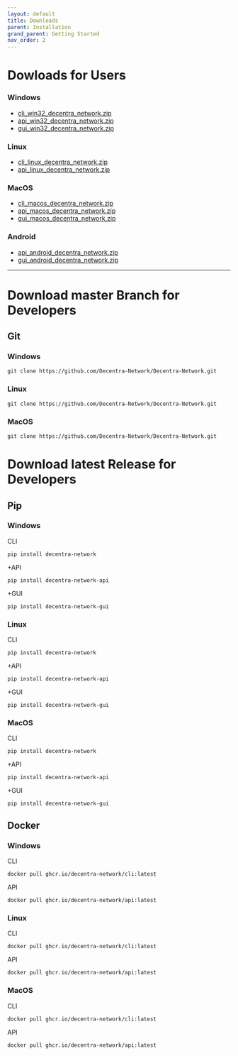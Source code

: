 ```yaml
---
layout: default
title: Downloads
parent: Installation
grand_parent: Getting Started
nav_order: 2
---
```



# Dowloads for Users

### Windows
- [cli_win32_decentra_network.zip](https://github.com/Decentra-Network/Decentra-Network/releases/download/latest/cli_win32_decentra_network.zip)
- [api_win32_decentra_network.zip](https://github.com/Decentra-Network/Decentra-Network/releases/download/latest/api_win32_decentra_network.zip)
- [gui_win32_decentra_network.zip](https://github.com/Decentra-Network/Decentra-Network/releases/download/latest/gui_win32_decentra_network.zip)

### Linux
- [cli_linux_decentra_network.zip](https://github.com/Decentra-Network/Decentra-Network/releases/download/latest/cli_linux_decentra_network.zip)
- [api_linux_decentra_network.zip](https://github.com/Decentra-Network/Decentra-Network/releases/download/latest/api_linux_decentra_network.zip)

### MacOS
- [cli_macos_decentra_network.zip](https://github.com/Decentra-Network/Decentra-Network/releases/download/latest/cli_macos_decentra_network.zip)
- [api_macos_decentra_network.zip](https://github.com/Decentra-Network/Decentra-Network/releases/download/latest/api_macos_decentra_network.zip)
- [gui_macos_decentra_network.zip](https://github.com/Decentra-Network/Decentra-Network/releases/download/latest/gui_macos_decentra_network.zip)

### Android
- [api_android_decentra_network.zip](https://github.com/Decentra-Network/Decentra-Network/releases/download/latest/api_android_decentra_network.zip)
- [gui_android_decentra_network.zip](https://github.com/Decentra-Network/Decentra-Network/releases/download/latest/gui_android_decentra_network.zip)

---

# Download master Branch for Developers

## Git
### Windows
```console
git clone https://github.com/Decentra-Network/Decentra-Network.git
```
### Linux
```console
git clone https://github.com/Decentra-Network/Decentra-Network.git
```
### MacOS
```console
git clone https://github.com/Decentra-Network/Decentra-Network.git
```


# Download latest Release for Developers
## Pip
### Windows
CLI
```console
pip install decentra-network
```
+API
```console
pip install decentra-network-api
```
+GUI
```console
pip install decentra-network-gui
```
### Linux
CLI
```console
pip install decentra-network
```
+API
```console
pip install decentra-network-api
```
+GUI
```console
pip install decentra-network-gui
```

### MacOS
CLI
```console
pip install decentra-network
```
+API
```console
pip install decentra-network-api
```
+GUI
```console
pip install decentra-network-gui
```

## Docker
### Windows
CLI
```console
docker pull ghcr.io/decentra-network/cli:latest
```
API
```console
docker pull ghcr.io/decentra-network/api:latest
```
### Linux
CLI
```console
docker pull ghcr.io/decentra-network/cli:latest
```
API
```console
docker pull ghcr.io/decentra-network/api:latest
```
### MacOS
CLI
```console
docker pull ghcr.io/decentra-network/cli:latest
```
API
```console
docker pull ghcr.io/decentra-network/api:latest
```
